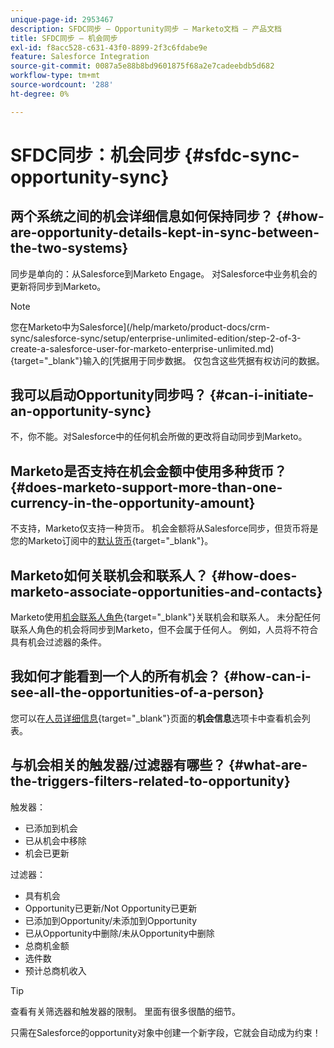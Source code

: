 ```yaml
---
unique-page-id: 2953467
description: SFDC同步 — Opportunity同步 — Marketo文档 — 产品文档
title: SFDC同步 — 机会同步
exl-id: f8acc528-c631-43f0-8899-2f3c6fdabe9e
feature: Salesforce Integration
source-git-commit: 0087a5e88b8bd9601875f68a2e7cadeebdb5d682
workflow-type: tm+mt
source-wordcount: '288'
ht-degree: 0%

---
```


# SFDC同步：机会同步 {#sfdc-sync-opportunity-sync}

## 两个系统之间的机会详细信息如何保持同步？ {#how-are-opportunity-details-kept-in-sync-between-the-two-systems}

同步是单向的：从Salesforce到Marketo Engage。 对Salesforce中业务机会的更新将同步到Marketo。

>[!NOTE]
>
>您在Marketo中为Salesforce](/help/marketo/product-docs/crm-sync/salesforce-sync/setup/enterprise-unlimited-edition/step-2-of-3-create-a-salesforce-user-for-marketo-enterprise-unlimited.md){target="_blank"}输入的[凭据用于同步数据。 仅包含这些凭据有权访问的数据。

## 我可以启动Opportunity同步吗？ {#can-i-initiate-an-opportunity-sync}

不，你不能。对Salesforce中的任何机会所做的更改将自动同步到Marketo。

## Marketo是否支持在机会金额中使用多种货币？ {#does-marketo-support-more-than-one-currency-in-the-opportunity-amount}

不支持，Marketo仅支持一种货币。 机会金额将从Salesforce同步，但货币将是您的Marketo订阅中的[默认货币](/help/marketo/product-docs/administration/settings/set-default-location-settings-for-a-subscription.md#set-the-default-currency-settings-for-a-subscription){target="_blank"}。

## Marketo如何关联机会和联系人？ {#how-does-marketo-associate-opportunities-and-contacts}

Marketo使用[机会联系人角色](https://help.salesforce.com/HTViewHelpDoc?id=contactroles.htm){target="_blank"}关联机会和联系人。 未分配任何联系人角色的机会将同步到Marketo，但不会属于任何人。 例如，人员将不符合具有机会过滤器的条件。

## 我如何才能看到一个人的所有机会？ {#how-can-i-see-all-the-opportunities-of-a-person}

您可以在[人员详细信息](/help/marketo/product-docs/core-marketo-concepts/smart-lists-and-static-lists/managing-people-in-smart-lists/using-the-person-detail-page.md){target="_blank"}页面的&#x200B;**机会信息**&#x200B;选项卡中查看机会列表。

## 与机会相关的触发器/过滤器有哪些？ {#what-are-the-triggers-filters-related-to-opportunity}

触发器：

* 已添加到机会
* 已从机会中移除
* 机会已更新

过滤器：

* 具有机会
* Opportunity已更新/Not Opportunity已更新
* 已添加到Opportunity/未添加到Opportunity
* 已从Opportunity中删除/未从Opportunity中删除
* 总商机金额
* 选件数
* 预计总商机收入

>[!TIP]
>
>查看有关筛选器和触发器的限制。 里面有很多很酷的细节。
>
>只需在Salesforce的opportunity对象中创建一个新字段，它就会自动成为约束！

